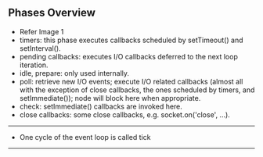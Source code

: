 ## Phases Overview
* Refer Image 1
* timers: this phase executes callbacks scheduled by setTimeout() and setInterval().
* pending callbacks: executes I/O callbacks deferred to the next loop iteration.
* idle, prepare: only used internally.
* poll: retrieve new I/O events; execute I/O related callbacks (almost all with the exception of close callbacks, the ones scheduled by timers, and setImmediate()); node will block here when appropriate.
* check: setImmediate() callbacks are invoked here.
* close callbacks: some close callbacks, e.g. socket.on('close', ...).
------------------------------------------------------------------------------------------------
* One cycle of the event loop is called tick
---
